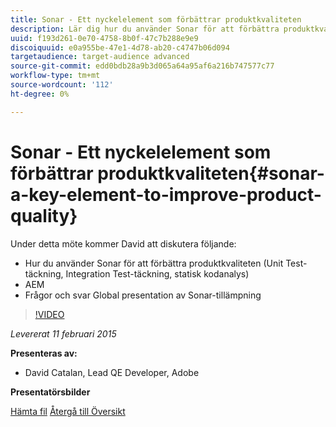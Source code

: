 ```yaml
---
title: Sonar - Ett nyckelelement som förbättrar produktkvaliteten
description: Lär dig hur du använder Sonar för att förbättra produktkvaliteten, inklusive Unit Test-täckning, Integration Test-täckning och statisk kodanalys. Lär dig även om AEM och få en global presentation av Sonar-applikationer.
uuid: f193d261-0e70-4758-8b0f-47c7b288e9e9
discoiquuid: e0a955be-47e1-4d78-ab20-c4747b06d094
targetaudience: target-audience advanced
source-git-commit: edd0bdb28a9b3d065a64a95af6a216b747577c77
workflow-type: tm+mt
source-wordcount: '112'
ht-degree: 0%

---
```


# Sonar - Ett nyckelelement som förbättrar produktkvaliteten{#sonar-a-key-element-to-improve-product-quality}

Under detta möte kommer David att diskutera följande:

* Hur du använder Sonar för att förbättra produktkvaliteten (Unit Test-täckning, Integration Test-täckning, statisk kodanalys)
* AEM
* Frågor och svar Global presentation av Sonar-tillämpning

>[!VIDEO](https://video.tv.adobe.com/v/19379/?quality=9)

*Levererat 11 februari 2015*

**Presenteras av:**

* David Catalan, Lead QE Developer, Adobe

**Presentatörsbilder**

[Hämta fil](assets/cq-gems-on-aem-sonarqube-2015-02.pdf)
[Återgå till Översikt](https://helpx.adobe.com/experience-manager/kt/eseminars/gems/aem-index.html)
